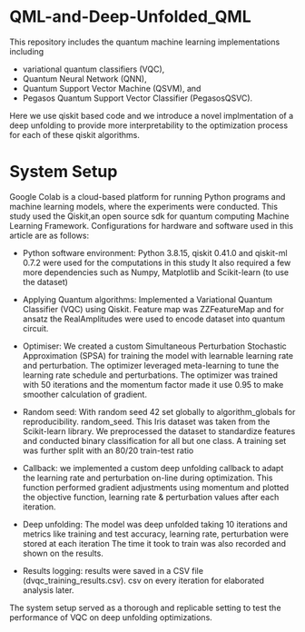 # QML-and-Deep-Unfolded_QML

This repository includes the quantum machine learning implementations including 
- variational quantum classifiers (VQC), 
- Quantum Neural Network (QNN), 
- Quantum Support Vector Machine (QSVM), and 
- Pegasos Quantum Support Vector Classifier (PegasosQSVC).

Here we use qiskit based code and we introduce a novel implmentation of a deep unfolding to provide more interpretability to the optimization process for each of these qiskit algorithms. 


# System Setup
Google Colab is a cloud-based platform for running Python programs and machine learning models, where the experiments were conducted. This study used the Qiskit,an open source sdk for quantum computing Machine Learning Framework. Configurations for hardware and software used in this article are as follows:

- Python software environment: Python 3.8.15, qiskit 0.41.0 and qiskit-ml 0.7.2 were used for the computations in this study It also required a few more dependencies such as Numpy, Matplotlib and Scikit-learn (to use the dataset)

- Applying Quantum algorithms: Implemented a Variational Quantum Classifier (VQC) using Qiskit. Feature map was ZZFeatureMap and for ansatz the RealAmplitudes were used to encode dataset into quantum circuit.

- Optimiser: We created a custom Simultaneous Perturbation Stochastic Approximation (SPSA) for training the model with learnable learning rate and perturbation. The optimizer leveraged meta-learning to tune the learning rate schedule and perturbations. The optimizer was trained with 50 iterations and the momentum factor made it use 0.95 to make smoother calculation of gradient.

- Random seed: With random seed 42 set globally to algorithm_globals for reproducibility. random_seed.
This Iris dataset was taken from the Scikit-learn library. We preprocessed the dataset to standardize features and conducted binary classification for all but one class. A training set was further split with an 80/20 train-test ratio

- Callback: we implemented a custom deep unfolding callback to adapt the learning rate and perturbation on-line during optimization. This function performed gradient adjustments using momentum and plotted the objective function, learning rate & perturbation values after each iteration.

- Deep unfolding: The model was deep unfolded taking 10 iterations and metrics like training and test accuracy, learning rate, perturbation were stored at each iteration The time it took to train was also recorded and shown on the results.

- Results logging: results were saved in a CSV file (dvqc_training_results.csv). csv on every iteration for elaborated analysis later.

The system setup served as a thorough and replicable setting to test the performance of VQC on deep unfolding optimizations.
